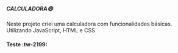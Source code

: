 ##### **CALCULADORA:smile:**

Neste projeto criei uma calculadora com funcionalidades básicas. Utilizando JavaScript, HTML e CSS


#### Teste :tw-2199:
